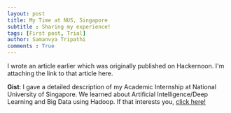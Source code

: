 ```yaml
---
layout: post
title: My Time at NUS, Singapore
subtitle : Sharing my experience!
tags: [First post, Trial]
author: Samanvya Tripathi
comments : True
---
```


I wrote an article earlier which was originally published on Hackernoon. I'm attaching the link to that article here.

**Gist**: I gave a detailed description of my Academic Internship at National University of Singapore. We learned about Artificial Intelligence/Deep Learning and Big Data using Hadoop. If that interests you, [click here!](https://hackernoon.com/my-time-at-nus-singapore-bxwp3cb2)
